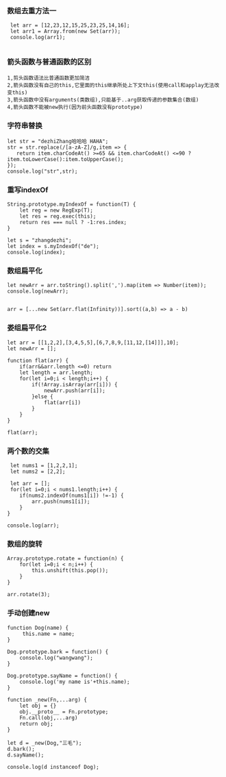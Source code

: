 <!--
 * @Author: your name
 * @Date: 2021-03-03 23:34:02
 * @LastEditTime: 2021-03-05 22:51:54
 * @LastEditors: Please set LastEditors
 * @Description: In User Settings Edit
 * @FilePath: /interview/questions/day04/README.md
-->
### 数组去重方法一
```
 let arr = [12,23,12,15,25,23,25,14,16];
 let arr1 = Array.from(new Set(arr));
 console.log(arr1);
 
 ```
 ### 箭头函数与普通函数的区别
 ```
 1,剪头函数语法比普通函数更加简洁
 2,箭头函数没有自己的this,它里面的this继承所处上下文this(使用call和applay无法改变this)
 3,箭头函数中没有arguments(类数组),只能基于..arg获取传递的参数集合(数组)
 4,箭头函数不能被new执行(因为前头函数没有prototype)
 ```
 ### 字符串替换
 ```
let str = "dezhiZhang哈哈哈 HAHA";
str = str.replace(/[a-zA-Z]/g,item => {
    return item.charCodeAt() >=65 && item.charCodeAt() <=90 ? item.toLowerCase():item.toUpperCase();
});
console.log("str",str);
```
### 重写indexOf
```
String.prototype.myIndexOf = function(T) {
    let reg = new RegExp(T);
    let res = reg.exec(this);
    return res === null ? -1:res.index;
}

let s = "zhangdezhi";
let index = s.myIndexOf("de");
console.log(index);
```
###  数组扁平化
```
let newArr = arr.toString().split(',').map(item => Number(item));
console.log(newArr);


arr = [...new Set(arr.flat(Infinity))].sort((a,b) => a - b)
```
### 娄组扁平化2
```
let arr = [[1,2,2],[3,4,5,5],[6,7,8,9,[11,12,[14]]],10];
let newArr = [];

function flat(arr) {
    if(arr&&arr.length <=0) return
    let length = arr.length;
    for(let i=0;i < length;i++) {
        if(!Array.isArray(arr[i])) {
            newArr.push(arr[i]);
        }else {
            flat(arr[i])
        }  
    }
}

flat(arr);
```
### 两个数的交集
```
 let nums1 = [1,2,2,1];
 let nums2 = [2,2];

 let arr = [];
 for(let i=0;i < nums1.length;i++) {
    if(nums2.indexOf(nums1[i]) !=-1) {
        arr.push(nums1[i]);
    }
}

console.log(arr);
```
### 数组的旋转
```
Array.prototype.rotate = function(n) {
    for(let i=0;i < n;i++) {
        this.unshift(this.pop());
    }
}
 
arr.rotate(3);
```
### 手动创建new 
```
function Dog(name) {
     this.name = name;
}

Dog.prototype.bark = function() {
    console.log("wangwang");
}

Dog.prototype.sayName = function() {
    console.log('my name is'+this.name);
}

function _new(Fn,...arg) {
    let obj = {}
    obj.__proto__ = Fn.prototype;
    Fn.call(obj,...arg)
    return obj;
}

let d = _new(Dog,"三毛");
d.bark();
d.sayName();

console.log(d instanceof Dog);
```







 
 
 